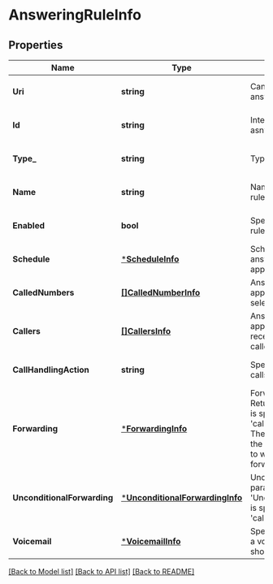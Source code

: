# AnsweringRuleInfo

## Properties
Name | Type | Description | Notes
------------ | ------------- | ------------- | -------------
**Uri** | **string** | Canonical URI to the answering rule resource | [optional] [default to null]
**Id** | **string** | Internal identifier of an asnwering rule | [optional] [default to null]
**Type_** | **string** | Type of an answering rule | [optional] [default to null]
**Name** | **string** | Name of an answering rule specified by user | [optional] [default to null]
**Enabled** | **bool** | Specifies if an answering rule is active or inactive | [optional] [default to null]
**Schedule** | [***ScheduleInfo**](ScheduleInfo.md) | Schedule when an answering rule should be applied | [optional] [default to null]
**CalledNumbers** | [**[]CalledNumberInfo**](CalledNumberInfo.md) | Answering rules are applied when calling to selected number(s) | [optional] [default to null]
**Callers** | [**[]CallersInfo**](CallersInfo.md) | Answering rules are applied when calls are received from specified caller(s) | [optional] [default to null]
**CallHandlingAction** | **string** | Specifies how incoming calls are forwarded | [optional] [default to null]
**Forwarding** | [***ForwardingInfo**](ForwardingInfo.md) | Forwarding parameters. Returned if &#39;ForwardCalls&#39; is specified in &#39;callHandlingAction&#39;. These settings determine the forwarding numbers to which the call will be forwarded | [optional] [default to null]
**UnconditionalForwarding** | [***UnconditionalForwardingInfo**](UnconditionalForwardingInfo.md) | Unconditional forwarding parameters. Returned if &#39;UnconditionalForwarding&#39; is specified in &#39;callHandlingAction&#39; | [optional] [default to null]
**Voicemail** | [***VoicemailInfo**](VoicemailInfo.md) | Specifies whether to take a voicemail and who should do it | [optional] [default to null]

[[Back to Model list]](../README.md#documentation-for-models) [[Back to API list]](../README.md#documentation-for-api-endpoints) [[Back to README]](../README.md)


